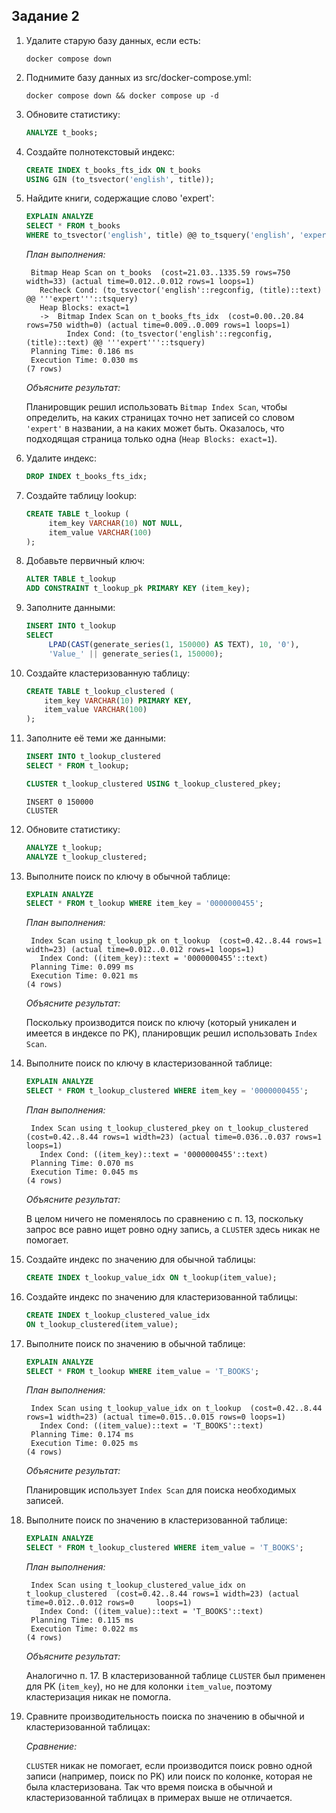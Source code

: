 ## Задание 2

1. Удалите старую базу данных, если есть:
    ```shell
    docker compose down
    ```

2. Поднимите базу данных из src/docker-compose.yml:
    ```shell
    docker compose down && docker compose up -d
    ```

3. Обновите статистику:
    ```sql
    ANALYZE t_books;
    ```

4. Создайте полнотекстовый индекс:
    ```sql
    CREATE INDEX t_books_fts_idx ON t_books 
    USING GIN (to_tsvector('english', title));
    ```

5. Найдите книги, содержащие слово 'expert':
    ```sql
    EXPLAIN ANALYZE
    SELECT * FROM t_books 
    WHERE to_tsvector('english', title) @@ to_tsquery('english', 'expert');
    ```
    
    *План выполнения:*
    ```
     Bitmap Heap Scan on t_books  (cost=21.03..1335.59 rows=750 width=33) (actual time=0.012..0.012 rows=1 loops=1)
       Recheck Cond: (to_tsvector('english'::regconfig, (title)::text) @@ '''expert'''::tsquery)
       Heap Blocks: exact=1
       ->  Bitmap Index Scan on t_books_fts_idx  (cost=0.00..20.84 rows=750 width=0) (actual time=0.009..0.009 rows=1 loops=1)
             Index Cond: (to_tsvector('english'::regconfig, (title)::text) @@ '''expert'''::tsquery)
     Planning Time: 0.186 ms
     Execution Time: 0.030 ms
    (7 rows)
    ```
    
    *Объясните результат:*
    
    Планировщик решил использовать `Bitmap Index Scan`, чтобы определить, на каких страницах точно нет записей со словом `'expert'` в названии, а на каких может быть. Оказалось, что подходящая страница только одна (`Heap Blocks: exact=1`). 

6. Удалите индекс:
    ```sql
    DROP INDEX t_books_fts_idx;
    ```

7. Создайте таблицу lookup:
    ```sql
    CREATE TABLE t_lookup (
         item_key VARCHAR(10) NOT NULL,
         item_value VARCHAR(100)
    );
    ```

8. Добавьте первичный ключ:
    ```sql
    ALTER TABLE t_lookup 
    ADD CONSTRAINT t_lookup_pk PRIMARY KEY (item_key);
    ```

9. Заполните данными:
    ```sql
    INSERT INTO t_lookup 
    SELECT 
         LPAD(CAST(generate_series(1, 150000) AS TEXT), 10, '0'),
         'Value_' || generate_series(1, 150000);
    ```

10. Создайте кластеризованную таблицу:
    ```sql
    CREATE TABLE t_lookup_clustered (
        item_key VARCHAR(10) PRIMARY KEY,
        item_value VARCHAR(100)
    );
    ```

11. Заполните её теми же данными:
    ```sql
    INSERT INTO t_lookup_clustered 
    SELECT * FROM t_lookup;
    
    CLUSTER t_lookup_clustered USING t_lookup_clustered_pkey;
    ```

    ```
    INSERT 0 150000
    CLUSTER
    ```

12. Обновите статистику:
    ```sql
    ANALYZE t_lookup;
    ANALYZE t_lookup_clustered;
    ```

13. Выполните поиск по ключу в обычной таблице:
    ```sql
    EXPLAIN ANALYZE
    SELECT * FROM t_lookup WHERE item_key = '0000000455';
    ```
    
    *План выполнения:*
    ```
     Index Scan using t_lookup_pk on t_lookup  (cost=0.42..8.44 rows=1 width=23) (actual time=0.012..0.012 rows=1 loops=1)
       Index Cond: ((item_key)::text = '0000000455'::text)
     Planning Time: 0.099 ms
     Execution Time: 0.021 ms
    (4 rows)
    ```
    
    *Объясните результат:*
    
    Поскольку производится поиск по ключу (который уникален и имеется в индексе по PK), планировщик решил использовать `Index Scan`.

14. Выполните поиск по ключу в кластеризованной таблице:
    ```sql
    EXPLAIN ANALYZE
    SELECT * FROM t_lookup_clustered WHERE item_key = '0000000455';
    ```
     
    *План выполнения:*
    ```
     Index Scan using t_lookup_clustered_pkey on t_lookup_clustered  (cost=0.42..8.44 rows=1 width=23) (actual time=0.036..0.037 rows=1     loops=1)
       Index Cond: ((item_key)::text = '0000000455'::text)
     Planning Time: 0.070 ms
     Execution Time: 0.045 ms
    (4 rows)
    ```
     
    *Объясните результат:*
    
    В целом ничего не поменялось по сравнению с п. 13, поскольку запрос все равно ищет ровно одну запись, а `CLUSTER` здесь никак не помогает. 

15. Создайте индекс по значению для обычной таблицы:
    ```sql
    CREATE INDEX t_lookup_value_idx ON t_lookup(item_value);
    ```

16. Создайте индекс по значению для кластеризованной таблицы:
    ```sql
    CREATE INDEX t_lookup_clustered_value_idx 
    ON t_lookup_clustered(item_value);
    ```

17. Выполните поиск по значению в обычной таблице:
    ```sql
    EXPLAIN ANALYZE
    SELECT * FROM t_lookup WHERE item_value = 'T_BOOKS';
    ```
    
    *План выполнения:*
    ```
     Index Scan using t_lookup_value_idx on t_lookup  (cost=0.42..8.44 rows=1 width=23) (actual time=0.015..0.015 rows=0 loops=1)
       Index Cond: ((item_value)::text = 'T_BOOKS'::text)
     Planning Time: 0.174 ms
     Execution Time: 0.025 ms
    (4 rows)
    ```
    
    *Объясните результат:*
    
    Планировщик использует `Index Scan` для поиска необходимых записей.

18. Выполните поиск по значению в кластеризованной таблице:
    ```sql
    EXPLAIN ANALYZE
    SELECT * FROM t_lookup_clustered WHERE item_value = 'T_BOOKS';
    ```
    
    *План выполнения:*
    ```
     Index Scan using t_lookup_clustered_value_idx on t_lookup_clustered  (cost=0.42..8.44 rows=1 width=23) (actual time=0.012..0.012 rows=0     loops=1)
       Index Cond: ((item_value)::text = 'T_BOOKS'::text)
     Planning Time: 0.115 ms
     Execution Time: 0.022 ms
    (4 rows)
    ```
    
    *Объясните результат:*
    
    Аналогично п. 17. В кластеризованной таблице `CLUSTER` был применен для PK (`item_key`), но не для колонки `item_value`, поэтому кластеризация никак не помогла.

19. Сравните производительность поиска по значению в обычной и кластеризованной таблицах:
     
    *Сравнение:*
    
    `CLUSTER` никак не помогает, если производится поиск ровно одной записи (например, поиск по PK) или поиск по колонке, которая не была кластеризована. Так что время поиска в обычной и кластеризованной таблицах в примерах выше не отличается.